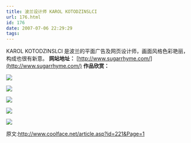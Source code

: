 ```yaml
---
title: 波兰设计师 KAROL KOTODZINSLCI
url: 176.html
id: 176
date: 2007-07-06 22:29:29
tags:
---
```


KAROL KOTODZINSLCI 是波兰的平面广告及网页设计师，画面风格色彩艳丽，构成也很有新意。 **网站地址：** [http://www.sugarrhyme.com/](http://www.sugarrhyme.com/) **作品欣赏：**

[![](http://www.coolface.net/attachments/month_0705/sugarrhyme_lech.jpg)](http://www.coolface.net/attachments/month_0705/sugarrhyme_lech.jpg "在新窗口打开图片")

[![](http://www.coolface.net/attachments/month_0705/sugarrhyme_juwenalia.jpg)](http://www.coolface.net/attachments/month_0705/sugarrhyme_juwenalia.jpg "在新窗口打开图片")

[![](http://www.coolface.net/attachments/month_0705/sugarrhyme_myokine.jpg)](http://www.coolface.net/attachments/month_0705/sugarrhyme_myokine.jpg "在新窗口打开图片")

[![](http://www.coolface.net/attachments/month_0705/sugarrhyme_tower.jpg)](http://www.coolface.net/attachments/month_0705/sugarrhyme_tower.jpg "在新窗口打开图片")

[![](http://www.coolface.net/attachments/month_0705/sugarrhyme_incense.jpg)](http://www.coolface.net/attachments/month_0705/sugarrhyme_incense.jpg "在新窗口打开图片")

原文:http://www.coolface.net/article.asp?id=221&Page=1